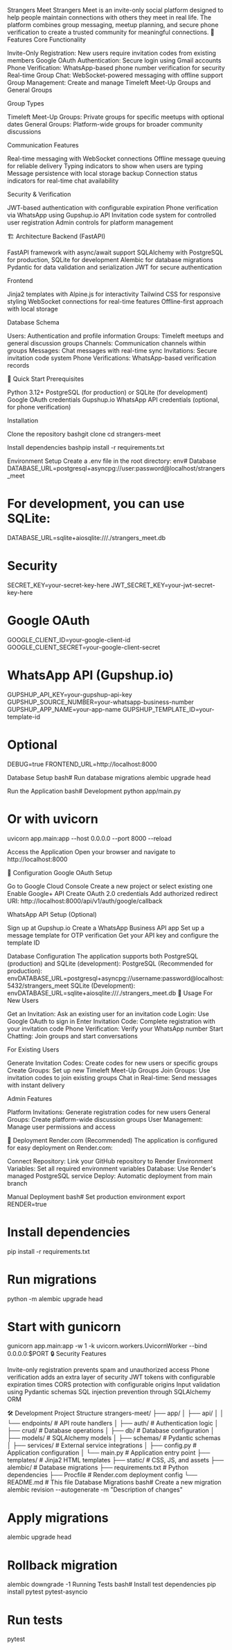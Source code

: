Strangers Meet
Strangers Meet is an invite-only social platform designed to help people maintain connections with others they meet in real life. The platform combines group messaging, meetup planning, and secure phone verification to create a trusted community for meaningful connections.
🌟 Features
Core Functionality

Invite-Only Registration: New users require invitation codes from existing members
Google OAuth Authentication: Secure login using Gmail accounts
Phone Verification: WhatsApp-based phone number verification for security
Real-time Group Chat: WebSocket-powered messaging with offline support
Group Management: Create and manage Timeleft Meet-Up Groups and General Groups

Group Types

Timeleft Meet-Up Groups: Private groups for specific meetups with optional dates
General Groups: Platform-wide groups for broader community discussions

Communication Features

Real-time messaging with WebSocket connections
Offline message queuing for reliable delivery
Typing indicators to show when users are typing
Message persistence with local storage backup
Connection status indicators for real-time chat availability

Security & Verification

JWT-based authentication with configurable expiration
Phone verification via WhatsApp using Gupshup.io API
Invitation code system for controlled user registration
Admin controls for platform management

🏗️ Architecture
Backend (FastAPI)

FastAPI framework with async/await support
SQLAlchemy with PostgreSQL for production, SQLite for development
Alembic for database migrations
Pydantic for data validation and serialization
JWT for secure authentication

Frontend

Jinja2 templates with Alpine.js for interactivity
Tailwind CSS for responsive styling
WebSocket connections for real-time features
Offline-first approach with local storage

Database Schema

Users: Authentication and profile information
Groups: Timeleft meetups and general discussion groups
Channels: Communication channels within groups
Messages: Chat messages with real-time sync
Invitations: Secure invitation code system
Phone Verifications: WhatsApp-based verification records

🚀 Quick Start
Prerequisites

Python 3.12+
PostgreSQL (for production) or SQLite (for development)
Google OAuth credentials
Gupshup.io WhatsApp API credentials (optional, for phone verification)

Installation

Clone the repository
bashgit clone <repository-url>
cd strangers-meet

Install dependencies
bashpip install -r requirements.txt

Environment Setup
Create a .env file in the root directory:
env# Database
DATABASE_URL=postgresql+asyncpg://user:password@localhost/strangers_meet
# For development, you can use SQLite:
DATABASE_URL=sqlite+aiosqlite:///./strangers_meet.db

# Security
SECRET_KEY=your-secret-key-here
JWT_SECRET_KEY=your-jwt-secret-key-here

# Google OAuth
GOOGLE_CLIENT_ID=your-google-client-id
GOOGLE_CLIENT_SECRET=your-google-client-secret

# WhatsApp API (Gupshup.io)
GUPSHUP_API_KEY=your-gupshup-api-key
GUPSHUP_SOURCE_NUMBER=your-whatsapp-business-number
GUPSHUP_APP_NAME=your-app-name
GUPSHUP_TEMPLATE_ID=your-template-id

# Optional
DEBUG=true
FRONTEND_URL=http://localhost:8000

Database Setup
bash# Run database migrations
alembic upgrade head

Run the Application
bash# Development
python app/main.py

# Or with uvicorn
uvicorn app.main:app --host 0.0.0.0 --port 8000 --reload

Access the Application
Open your browser and navigate to http://localhost:8000

🔧 Configuration
Google OAuth Setup

Go to Google Cloud Console
Create a new project or select existing one
Enable Google+ API
Create OAuth 2.0 credentials
Add authorized redirect URI: http://localhost:8000/api/v1/auth/google/callback

WhatsApp API Setup (Optional)

Sign up at Gupshup.io
Create a WhatsApp Business API app
Set up a message template for OTP verification
Get your API key and configure the template ID

Database Configuration
The application supports both PostgreSQL (production) and SQLite (development):
PostgreSQL (Recommended for production):
envDATABASE_URL=postgresql+asyncpg://username:password@localhost:5432/strangers_meet
SQLite (Development):
envDATABASE_URL=sqlite+aiosqlite:///./strangers_meet.db
📱 Usage
For New Users

Get an Invitation: Ask an existing user for an invitation code
Login: Use Google OAuth to sign in
Enter Invitation Code: Complete registration with your invitation code
Phone Verification: Verify your WhatsApp number
Start Chatting: Join groups and start conversations

For Existing Users

Generate Invitation Codes: Create codes for new users or specific groups
Create Groups: Set up new Timeleft Meet-Up Groups
Join Groups: Use invitation codes to join existing groups
Chat in Real-time: Send messages with instant delivery

Admin Features

Platform Invitations: Generate registration codes for new users
General Groups: Create platform-wide discussion groups
User Management: Manage user permissions and access

🏢 Deployment
Render.com (Recommended)
The application is configured for easy deployment on Render.com:

Connect Repository: Link your GitHub repository to Render
Environment Variables: Set all required environment variables
Database: Use Render's managed PostgreSQL service
Deploy: Automatic deployment from main branch

Manual Deployment
bash# Set production environment
export RENDER=true

# Install dependencies
pip install -r requirements.txt

# Run migrations
python -m alembic upgrade head

# Start with gunicorn
gunicorn app.main:app -w 1 -k uvicorn.workers.UvicornWorker --bind 0.0.0.0:$PORT
🔒 Security Features

Invite-only registration prevents spam and unauthorized access
Phone verification adds an extra layer of security
JWT tokens with configurable expiration times
CORS protection with configurable origins
Input validation using Pydantic schemas
SQL injection prevention through SQLAlchemy ORM

🛠️ Development
Project Structure
strangers-meet/
├── app/
│   ├── api/
│   │   └── endpoints/          # API route handlers
│   ├── auth/                   # Authentication logic
│   ├── crud/                   # Database operations
│   ├── db/                     # Database configuration
│   ├── models/                 # SQLAlchemy models
│   ├── schemas/                # Pydantic schemas
│   ├── services/               # External service integrations
│   ├── config.py               # Application configuration
│   └── main.py                 # Application entry point
├── templates/                  # Jinja2 HTML templates
├── static/                     # CSS, JS, and assets
├── alembic/                    # Database migrations
├── requirements.txt            # Python dependencies
├── Procfile                    # Render.com deployment config
└── README.md                   # This file
Database Migrations
bash# Create a new migration
alembic revision --autogenerate -m "Description of changes"

# Apply migrations
alembic upgrade head

# Rollback migration
alembic downgrade -1
Running Tests
bash# Install test dependencies
pip install pytest pytest-asyncio

# Run tests
pytest
